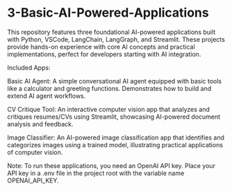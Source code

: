 # 3-Basic-AI-Powered-Applications
This repository features three foundational AI-powered applications built with Python, VSCode, LangChain, LangGraph, and Streamlit. These projects provide hands-on experience with core AI concepts and practical implementations, perfect for developers starting with AI integration.

Included Apps:

Basic AI Agent:
A simple conversational AI agent equipped with basic tools like a calculator and greeting functions. Demonstrates how to build and extend AI agent workflows.

CV Critique Tool:
An interactive computer vision app that analyzes and critiques resumes/CVs using Streamlit, showcasing AI-powered document analysis and feedback.

Image Classifier:
An AI-powered image classification app that identifies and categorizes images using a trained model, illustrating practical applications of computer vision.

Note: To run these applications, you need an OpenAI API key. Place your API key in a .env file in the project root with the variable name OPENAI_API_KEY.
